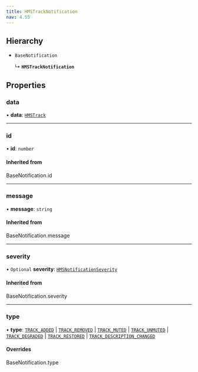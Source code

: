 ```yaml
---
title: HMSTrackNotification
nav: 4.55
---
```


## Hierarchy

- `BaseNotification`

  ↳ **`HMSTrackNotification`**

## Properties

### data

• **data**: [`HMSTrack`](/api-reference/javascript/v2/home/content#hmstrack)

---

### id

• **id**: `number`

#### Inherited from

BaseNotification.id

---

### message

• **message**: `string`

#### Inherited from

BaseNotification.message

---

### severity

• `Optional` **severity**: [`HMSNotificationSeverity`](/api-reference/javascript/v2/enums/HMSNotificationSeverity)

#### Inherited from

BaseNotification.severity

---

### type

• **type**: [`TRACK_ADDED`](/api-reference/javascript/v2/enums/HMSNotificationTypes#track_added) \| [`TRACK_REMOVED`](/api-reference/javascript/v2/enums/HMSNotificationTypes#track_removed) \| [`TRACK_MUTED`](/api-reference/javascript/v2/enums/HMSNotificationTypes#track_muted) \| [`TRACK_UNMUTED`](/api-reference/javascript/v2/enums/HMSNotificationTypes#track_unmuted) \| [`TRACK_DEGRADED`](/api-reference/javascript/v2/enums/HMSNotificationTypes#track_degraded) \| [`TRACK_RESTORED`](/api-reference/javascript/v2/enums/HMSNotificationTypes#track_restored) \| [`TRACK_DESCRIPTION_CHANGED`](/api-reference/javascript/v2/enums/HMSNotificationTypes#track_description_changed)

#### Overrides

BaseNotification.type
